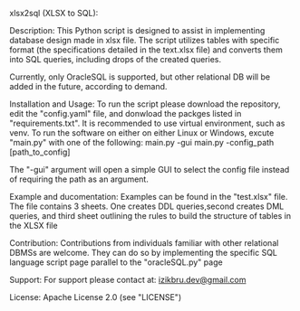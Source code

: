 xlsx2sql (XLSX to SQL):


Description:
This Python script is designed to assist in implementing database design made in xlsx file.
The script utilizes tables with specific format (the specifications detailed in the text.xlsx file) and converts them into SQL queries, including drops of the created queries.

Currently, only OracleSQL is supported, but other relational DB will be added in the future, according to demand.


Installation and Usage:
To run the script please download the repository, edit the "config.yaml" file, and donwload the packges listed in "requirements.txt". It is recommended to use virtual environment, such as venv.
To run the software on either on either Linux or Windows, excute "main.py" with one of the following:
main.py -gui
main.py -config_path [path_to_config]

The "-gui" argument will open a simple GUI to select the config file instead of requiring the path as an argument.


Example and ducomentation:
Examples can be found in the "test.xlsx" file.
The file contains 3 sheets. One creates DDL queries,second creates DML queries, and third sheet outlining the rules to build the structure of tables in the XLSX file


Contribution:
Contributions from individuals familiar with other relational DBMSs are welcome. They can do so by implementing the specific SQL language script page parallel to the "oracleSQL.py" page


Support:
For support please contact at: izikbru.dev@gmail.com


License:
Apache License 2.0 (see "LICENSE")